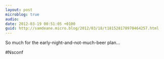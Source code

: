 ```yaml
---
layout: post
microblog: true
audio: 
date: 2012-03-19 00:51:05 +0100
guid: http://samdeane.micro.blog/2012/03/18/t181528178970464257.html
---
```

So much for the early-night-and-not-much-beer plan…

#Nsconf
